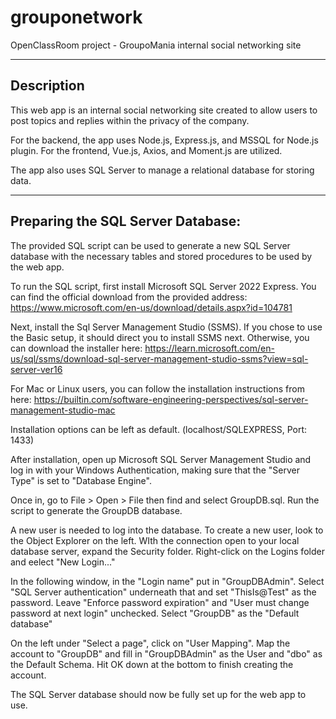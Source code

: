 # grouponetwork
OpenClassRoom project - GroupoMania internal social networking site

-------------------------------
Description
-------------------------------

This web app is an internal social networking site created to allow users to post topics and replies within the privacy of the company.

For the backend, the app uses Node.js, Express.js, and MSSQL for Node.js plugin.
For the frontend, Vue.js, Axios, and Moment.js are utilized.

The app also uses SQL Server to manage a relational database for storing data.


-------------------------------
Preparing the SQL Server Database:
-------------------------------

The provided SQL script can be used to generate a new SQL Server database with the necessary tables and stored procedures to be used by the web app.

To run the SQL script, first install Microsoft SQL Server 2022 Express. You can find the official download from the provided address:
https://www.microsoft.com/en-us/download/details.aspx?id=104781

Next, install the Sql Server Management Studio (SSMS). If you chose to use the Basic setup, it should direct you to install SSMS next. Otherwise, you can download the installer here:
https://learn.microsoft.com/en-us/sql/ssms/download-sql-server-management-studio-ssms?view=sql-server-ver16

For Mac or Linux users, you can follow the installation instructions from here:
https://builtin.com/software-engineering-perspectives/sql-server-management-studio-mac

Installation options can be left as default. (localhost/SQLEXPRESS, Port: 1433)

After installation, open up Microsoft SQL Server Management Studio and log in with your Windows Authentication, making sure that the "Server Type" is set to "Database Engine".

Once in, go to File > Open > File then find and select GroupDB.sql. Run the script to generate the GroupDB database.

A new user is needed to log into the database. To create a new user, look to the Object Explorer on the left. WIth the connection open to your local database server, expand the Security folder. Right-click on the Logins folder and eelect "New Login..."

In the following window, in the "Login name" put in "GroupDBAdmin". Select "SQL Server authentication" underneath that and set "ThisIs@Test" as the password. Leave "Enforce password expiration" and "User must change password at next login" unchecked. Select "GroupDB" as the "Default database"

On the left under "Select a page", click on "User Mapping". Map the account to "GroupDB" and fill in "GroupDBAdmin" as the User and "dbo" as the Default Schema. Hit OK down at the bottom to finish creating the account.

The SQL Server database should now be fully set up for the web app to use.
